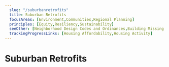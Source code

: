 ```yaml
---
  slug: "/suburbanretrofits"
  title: Suburban Retrofits 
  focusAreas: [Environment,Communities,Regional Planning]
  principles: [Equity,Resiliency,Sustainability]
  seeOther: [Neighborhood Design Codes and Ordinances,Building Missing Middle Housing,Downtown Management]
  trackingProgressLinks: [Housing Affordability,Housing Activity]
---
```

# Suburban Retrofits